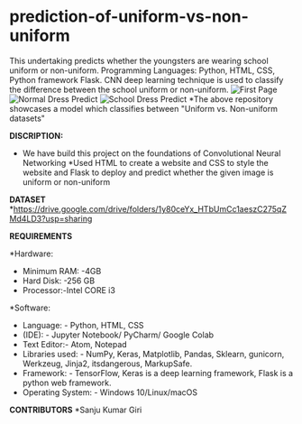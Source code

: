 # prediction-of-uniform-vs-non-uniform
This undertaking predicts whether the youngsters are wearing school uniform or non-uniform. Programming Languages: Python, HTML, CSS, Python framework Flask. CNN deep learning technique is used to classify the difference between the school uniform or non-uniform.
![First Page](https://user-images.githubusercontent.com/77716229/121889468-e8a53000-cd36-11eb-8f9a-42d30802ac62.png)
![Normal Dress Predict](https://user-images.githubusercontent.com/77716229/121889514-f490f200-cd36-11eb-9d81-4ba8fe4a02ed.png)
![School Dress Predict](https://user-images.githubusercontent.com/77716229/121889553-ffe41d80-cd36-11eb-8a4f-b5a8b090a5a3.png)
*The above repository showcases a model which classifies between "Uniform vs. Non-uniform datasets"

**DISCRIPTION:**
* We have build this project on the foundations of Convolutional Neural Networking
*Used HTML to create a website and CSS to style the website and Flask to deploy and predict whether the given image is uniform or non-uniform

**DATASET**
*https://drive.google.com/drive/folders/1y80ceYx_HTbUmCc1aeszC275qZMd4LD3?usp=sharing

**REQUIREMENTS**

*Hardware: 
* Minimum RAM: -4GB
* Hard Disk: -256 GB
* Processor:-Intel CORE i3

*Software:
* Language: - Python, HTML, CSS
* (IDE): - Jupyter Notebook/ PyCharm/ Google Colab
* Text Editor:- Atom, Notepad 
* Libraries used: - NumPy, Keras, Matplotlib, Pandas, Sklearn, gunicorn, Werkzeug, Jinja2, itsdangerous, MarkupSafe.
* Framework: - TensorFlow, Keras is a deep learning framework, Flask is a python web framework.
* Operating System: - Windows 10/Linux/macOS

**CONTRIBUTORS**
*Sanju Kumar Giri 
